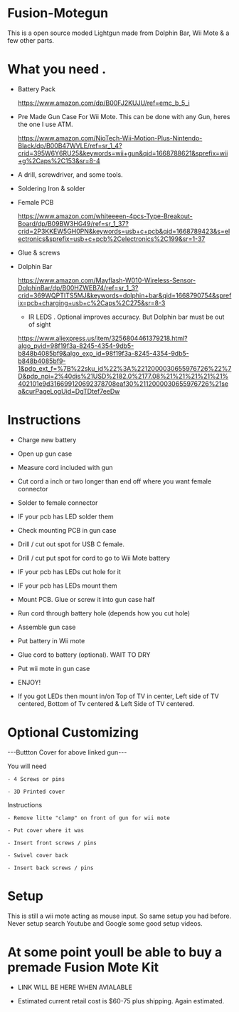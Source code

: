 # Fusion-Motegun

This is a open source moded Lightgun made from Dolphin Bar, Wii Mote & a few other parts.


# What you need .

   - Battery Pack
      
      https://www.amazon.com/dp/B00FJ2KUJU/ref=emc_b_5_i

   - Pre Made Gun Case For Wii Mote. This can be done with any Gun, heres the one I use ATM.

      https://www.amazon.com/NioTech-Wii-Motion-Plus-Nintendo-Black/dp/B00B47WVLE/ref=sr_1_4?crid=395W6Y6RU25&keywords=wii+gun&qid=1668788621&sprefix=wii+g%2Caps%2C153&sr=8-4
      
   - A drill, screwdriver, and some tools.

   - Soldering Iron & solder

   - Female PCB

     https://www.amazon.com/whiteeeen-4pcs-Type-Breakout-Board/dp/B09BW3HG49/ref=sr_1_37?crid=2P3KKEW5GH0PN&keywords=usb+c+pcb&qid=1668789423&s=electronics&sprefix=usb+c+pcb%2Celectronics%2C199&sr=1-37

   - Glue & screws

   - Dolphin Bar 

     https://www.amazon.com/Mayflash-W010-Wireless-Sensor-DolphinBar/dp/B00HZWEB74/ref=sr_1_3?crid=369WQPTITS5MJ&keywords=dolphin+bar&qid=1668790754&sprefix=pcb+charging+usb+c%2Caps%2C275&sr=8-3
     
     - IR LEDS . Optional improves accuracy.  But Dolphin bar must be out of sight
     
     https://www.aliexpress.us/item/3256804461379218.html?algo_pvid=98f19f3a-8245-4354-9db5-b848b4085bf9&algo_exp_id=98f19f3a-8245-4354-9db5-b848b4085bf9-1&pdp_ext_f=%7B%22sku_id%22%3A%2212000030655976726%22%7D&pdp_npi=2%40dis%21USD%2182.0%2177.08%21%21%21%21%21%402101e9d316699120692378708eaf30%2112000030655976726%21sea&curPageLogUid=DgTDtef7eeDw



# Instructions 

- Charge new battery

- Open up gun case 

- Measure cord included with gun

- Cut cord a inch or two longer than end off where you want female connector

- Solder to female connector 

- IF your pcb has LED solder them

- Check mounting PCB in gun case

- Drill / cut out spot for USB C female.

- Drill / cut put spot for cord to go to Wii Mote battery

- IF your pcb has LEDs cut hole for it 

- IF your pcb has LEDs mount them 

- Mount PCB. Glue or screw it into gun case half

- Run cord through battery hole (depends how you cut hole)

- Assemble gun case 

- Put battery in Wii mote 

- Glue cord to battery (optional). WAIT TO DRY 

- Put wii mote in gun case

- ENJOY!

- If you got LEDs then mount in/on Top of TV in center, Left side of TV centered, Bottom of Tv centered & Left Side of TV centered.


# Optional Customizing


---Buttton Cover for above linked gun---

You will need

    - 4 Screws or pins 

    - 3D Printed cover

Instructions

    - Remove litte "clamp" on front of gun for wii mote

    - Put cover where it was

    - Insert front screws / pins
    
    - Swivel cover back
    
    - Insert back screws / pins

# Setup 

This is still a wii mote acting as mouse input. So same setup you had before. Never setup search Youtube and Google some good setup videos. 




# At some point youll be able to buy a premade Fusion Mote Kit 

- LINK WILL BE HERE WHEN AVIALABLE 

- Estimated current retail cost is $60-75 plus shipping. Again estimated.
